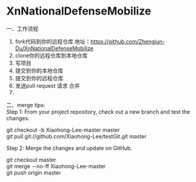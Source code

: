 # XnNationalDefenseMobilize

一、工作流程  
1. fork代码到你的远程仓库   地址：https://github.com/Zhengjun-Du/XnNationalDefenseMobilize   
2. clone你的远程仓库到本地仓库  
3. 写项目  
4. 提交到你的本地仓库  
5. 提交到你的远程仓库  
6. 发送pull request 请求 合并  
7. 

二、merge tips:  
Step 1: From your project repository, check out a new branch and test the changes.  

git checkout -b Xiaohong-Lee-master master  
git pull git://github.com/Xiaohong-Lee/testGit.git master  

Step 2: Merge the changes and update on GitHub. 

git checkout master  
git merge --no-ff Xiaohong-Lee-master  
git push origin master
